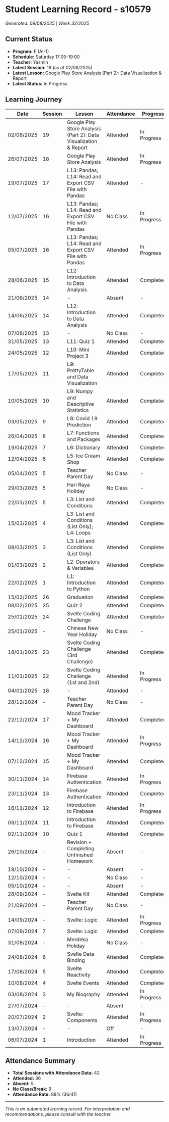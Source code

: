 # Student Learning Record - s10579
*Generated: 09/08/2025 | Week 32/2025*

## Current Status
- **Program:** F (AI-1)
- **Schedule:** Saturday 17:00-19:00
- **Teacher:** Yasmin
- **Latest Session:** 19 (as of 02/08/2025)
- **Latest Lesson:** Google Play Store Analysis (Part 2): Data Visualization & Report
- **Latest Status:** In Progress

## Learning Journey
| Date | Session | Lesson | Attendance | Progress |
|------|---------|--------|------------|----------|
| 02/08/2025 | 19 | Google Play Store Analysis (Part 2): Data Visualization & Report | Attended | In Progress |
| 26/07/2025 | 18 | Google Play Store Analysis | Attended | In Progress |
| 19/07/2025 | 17 | L13: Pandas; L14: Read and Export CSV File with Pandas | Attended | - |
| 12/07/2025 | 16 | L13: Pandas; L14: Read and Export CSV File with Pandas | No Class | In Progress |
| 05/07/2025 | 16 | L13: Pandas; L14: Read and Export CSV File with Pandas | Attended | In Progress |
| 28/06/2025 | 15 | L12: Introduction to Data Analysis | Attended | Completed |
| 21/06/2025 | 14 | - | Absent | - |
| 14/06/2025 | 14 | L12: Introduction to Data Analysis | Attended | Completed |
| 07/06/2025 | 13 | - | No Class | - |
| 31/05/2025 | 13 | L11: Quiz 1 | Attended | Completed |
| 24/05/2025 | 12 | L10: Mini Project 3 | Attended | Completed |
| 17/05/2025 | 11 | L9: PrettyTable and Data Visualization | Attended | Completed |
| 10/05/2025 | 10 | L9: Numpy and Descriptive Statistics | Attended | Completed |
| 03/05/2025 | 9 | L8: Covid 19 Prediction | Attended | Completed |
| 26/04/2025 | 8 | L7: Functions and Packages | Attended | Completed |
| 19/04/2025 | 7 | L6: Dictionary | Attended | Completed |
| 12/04/2025 | 6 | L5: Ice Cream Shop | Attended | Completed |
| 05/04/2025 | 5 | Teacher Parent Day | No Class | - |
| 29/03/2025 | 5 | Hari Raya Holiday | No Class | - |
| 22/03/2025 | 5 | L3: List and Conditions | Attended | Completed |
| 15/03/2025 | 4 | L3: List and Conditions (List Only); L4: Loops | Attended | Completed |
| 08/03/2025 | 3 | L3: List and Conditions (List Only) | Attended | Completed |
| 01/03/2025 | 2 | L2: Operators & Variables | Attended | Completed |
| 22/02/2025 | 1 | L1: Introduction to Python | Attended | Completed |
| 15/02/2025 | 26 | Graduation | Attended | Completed |
| 08/02/2025 | 25 | Quiz 2 | Attended | Completed |
| 25/01/2025 | 24 | Svelte Coding Challenge | Attended | Completed |
| 25/01/2025 | - | Chinese New Year Holiday | No Class | - |
| 18/01/2025 | 23 | Svelte Coding Challenge (3rd Challenge) | Attended | Completed |
| 11/01/2025 | 22 | Svelte Coding Challenge (1st and 2nd) | Attended | In Progress |
| 04/01/2025 | 18 | - | Attended | - |
| 28/12/2024 | - | Teacher Parent Day | No Class | - |
| 22/12/2024 | 17 | Mood Tracker + My Dashboard | Attended | Completed |
| 14/12/2024 | 16 | Mood Tracker + My Dashboard | Attended | In Progress |
| 07/12/2024 | 15 | Mood Tracker + My Dashboard | Attended | Completed |
| 30/11/2024 | 14 | Firebase Authentication | Attended | In Progress |
| 23/11/2024 | 13 | Firebase Authentication | Attended | Completed |
| 16/11/2024 | 12 | Introduction to Firebase | Attended | In Progress |
| 09/11/2024 | 11 | Introduction to Firebase | Attended | Completed |
| 02/11/2024 | 10 | Quiz 1 | Attended | Completed |
| 26/10/2024 | - | Revision + Completing Unfinished Homework | Absent | - |
| 19/10/2024 | - | - | Absent | - |
| 12/10/2024 | - | - | No Class | - |
| 05/10/2024 | - | - | Absent | - |
| 28/09/2024 | - | Svelte Kit | Attended | Completed |
| 21/09/2024 | - | Teacher Parent Day | No Class | - |
| 14/09/2024 | - | Svelte: Logic | Attended | In Progress |
| 07/09/2024 | 7 | Svelte: Logic | Attended | Completed |
| 31/08/2024 | - | Merdeka Holiday | No Class | - |
| 24/08/2024 | 6 | Svelte Data Binding | Attended | Completed |
| 17/08/2024 | 5 | Svelte Reactivity | Attended | Completed |
| 10/08/2024 | 4 | Svelte Events | Attended | Completed |
| 03/08/2024 | 3 | My Biography | Attended | In Progress |
| 27/07/2024 | - | - | Absent | - |
| 20/07/2024 | 2 | Svelte: Components | Attended | In Progress |
| 13/07/2024 | - | - | Off | - |
| 06/07/2024 | 1 | Introduction | Attended | In Progress |

## Attendance Summary
- **Total Sessions with Attendance Data:** 42
- **Attended:** 36
- **Absent:** 5
- **No Class/Break:** 9
- **Attendance Rate:** 88% (36/41)

---
*This is an automated learning record. For interpretation and recommendations, please consult with the teacher.*